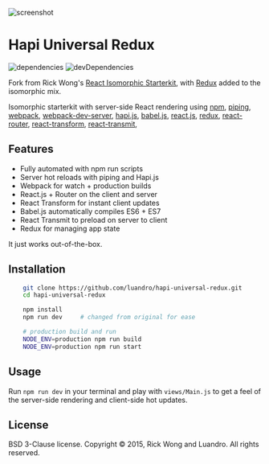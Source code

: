 ![screenshot](http://i.imgur.com/cRUIsqK.png)
# Hapi Universal Redux
![dependencies](https://img.shields.io/david/luandro/hapi-universal-redux.svg?style=flat-square)
![devDependencies](https://img.shields.io/david/dev/luandro/hapi-universal-redux.svg?style=flat-square)


Fork from Rick Wong's [React Isomorphic Starterkit](https://github.com/RickWong/react-isomorphic-starterkit), with [Redux](https://github.com/gaearon/redux) added to the isomorphic mix.

Isomorphic starterkit with server-side React rendering using
[npm](https://www.npmjs.com/),
[piping](https://github.com/mdlawson/piping),
[webpack](https://webpack.github.io/),
[webpack-dev-server](https://github.com/webpack/webpack-dev-server),
[hapi.js](http://www.hapijs.com/),
[babel.js](http://babeljs.io/),
[react.js](https://facebook.github.io/react),
[redux](https://github.com/gaearon/redux),
[react-router](https://github.com/rackt/react-router),
[react-transform](https://gaearon.github.io/react-hot-loader),
[react-transmit](https://github.com/RickWong/react-transmit),

## Features

- Fully automated with npm run scripts
- Server hot reloads with piping and Hapi.js
- Webpack for watch + production builds
- React.js + Router on the client and server
- React Transform for instant client updates
- Babel.js automatically compiles ES6 + ES7
- React Transmit to preload on server to client
- Redux for managing app state

It just works out-of-the-box.

## Installation

```bash
	git clone https://github.com/luandro/hapi-universal-redux.git
	cd hapi-universal-redux

	npm install
	npm run dev     # changed from original for ease

	# production build and run
	NODE_ENV=production npm run build
	NODE_ENV=production npm run start
```

## Usage

Run `npm run dev` in your terminal and play with `views/Main.js` to get a feel of
the server-side rendering and client-side hot updates.


## License

BSD 3-Clause license. Copyright © 2015, Rick Wong and Luandro. All rights reserved.
